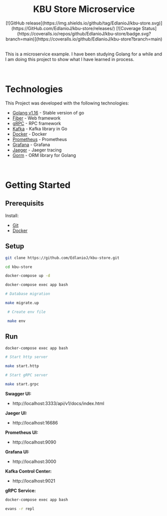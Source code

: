<h1 align="center">KBU Store Microservice</h1>
<div align="center">
[![GitHub release](https://img.shields.io/github/tag/EdlanioJ/kbu-store.svg)](https://GitHub.com/EdlanioJ/kbu-store/releases/) 
[![Coverage Status](https://coveralls.io/repos/github/EdlanioJ/kbu-store/badge.svg?branch=main)](https://coveralls.io/github/EdlanioJ/kbu-store?branch=main)
</div>
</hr>

<br>
<p>This is a microservice example. I have been studying Golang for a while and I am doing this project to show what I have learned in process.</p>
<br/>

# Technologies
This Project was developed with the following technologies:
* [Golang v1.16](https://golang.org/) - Stable version of go
* [Fiber](https://docs.gofiber.io/) -  Web framework
* [gRPC](https://grpc.io/) - RPC framework
* [Kafka](https://github.com/segmentio/kafka-go) - Kafka library in Go
* [Docker](https://www.docker.com/) - Docker
* [Prometheus](https://prometheus.io/) - Prometheus
* [Grafana](https://grafana.com/) - Grafana
* [Jaeger](https://www.jaegertracing.io/) - Jaeger tracing
* [Gorm](https://gorm.io) - ORM library for Golang

<br/>

# Getting Started

## Prerequisits
Install:
* [Git](https://git-scm.com/)
* [Docker](https://www.docker.com/)


## Setup

```bash
git clone https://github.com/EdlanioJ/kbu-store.git

cd kbu-store

docker-compose up -d

docker-compose exec app bash

# Database migration

make migrate.up

 # Create env file

 make env
```

## Run
 ```bash
 docker-compose exec app bash

# Start http server

make start.http

# Start gRPC server

make start.grpc
  ```

<b>Swagger UI:</b>
- http://localhost:3333/api/v1/docs/index.html

<b>Jaeger UI:</b>
- http://localhost:16686

<b>Prometheus UI:</b>
- http://localhost:9090

<b>Grafana UI:</b>
- http://localhost:3000


<b>Kafka Control Center:</b>
- http://localhost:9021

<b>gRPC Service:</b>
```bash 
docker-compose exec app bash

evans -r repl
```